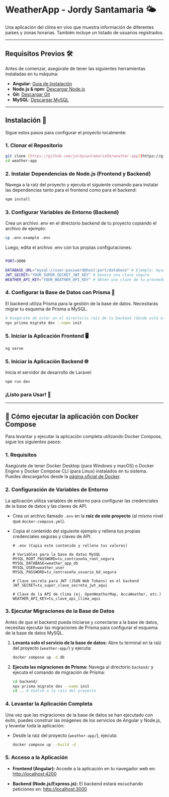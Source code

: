 # WeatherApp - Jordy Santamaria 🌤️

Una aplicación del clima en vivo que muestra información de diferentes países y zonas horarias. También incluye un listado de usuarios registrados.

---

## Requisitos Previos 🛠️

Antes de comenzar, asegúrate de tener las siguientes herramientas instaladas en tu máquina:

* **Angular**: [Guía de Instalación](https://angular.dev/installation)
* **Node.js & npm**: [Descargar Node.js](https://nodejs.org/en/download/)
* **Git**: [Descargar Git](https://git-scm.com/)
* **MySQL**: [Descargar MySQL](https://www.mysql.com/downloads/)

---

## Instalación 🚀

Sigue estos pasos para configurar el proyecto localmente:

### 1. Clonar el Repositorio

```bash
git clone [https://github.com/jordysantamaria94/weather-app](https://github.com/jordysantamaria94/weather-app)
cd weather-app
```

### 2. Instalar Dependencias de Node.js (Frontend y Backend)

Navega a la raíz del proyecto y ejecuta el siguiente comando para instalar las dependencias tanto para el frontend como para el backend:

```bash
npm install
```

### 3. Configurar Variables de Entorno (Backend)

Crea un archivo .env en el directorio backend de tu proyecto copiando el archivo de ejemplo:

```bash
cp .env.example .env
```

Luego, edita el archivo .env con tus propias configuraciones:

```bash

PORT=3000

DATABASE_URL="mysql://user:password@host:port/database" # Ejemplo: mysql://root:password@localhost:3306/weather_app
JWT_SECRET="YOUR_SUPER_SECRET_JWT_KEY" # Genera una clave segura
WEATHER_API_KEY="YOUR_WEATHER_API_KEY" # Obtén una clave de tu proveedor de API de clima
```

### 4. Configurar la Base de Datos con Prisma 💾

El backend utiliza Prisma para la gestión de la base de datos. Necesitarás migrar tu esquema de Prisma a MySQL.

```bash
# Asegúrate de estar en el directorio raíz de tu backend (donde está el archivo schema.prisma)
npx prisma migrate dev --name init
```

### 5. Iniciar la Aplicación Frontend 🖥️

```bash
ng serve
```

### 5. Iniciar la Aplicación Backend 🌐

Inicia el servidor de desarrollo de Laravel:

```bash
npm run dev
```

### ¡Listo para Usar! 🎉

------------------------------------------------------------------------------------------------------------------------------------------------

## 🚀 Cómo ejecutar la aplicación con Docker Compose

Para levantar y ejecutar la aplicación completa utilizando Docker Compose, sigue los siguientes pasos:

### 1. Requisitos

Asegúrate de tener Docker Desktop (para Windows y macOS) o Docker Engine y Docker Compose CLI (para Linux) instalados en tu sistema. Puedes descargarlos desde la [página oficial de Docker](https://www.docker.com/products/docker-desktop/).

### 2. Configuración de Variables de Entorno

La aplicación utiliza variables de entorno para configurar las credenciales de la base de datos y las claves de API.

* Crea un archivo llamado `.env` en la **raíz de este proyecto** (al mismo nivel que `docker-compose.yml`).
* Copia el contenido del siguiente ejemplo y rellena tus propias credenciales seguras y claves de API.

    ```dotenv
    # .env (Copia este contenido y rellena tus valores)

    # Variables para la base de datos MySQL
    MYSQL_ROOT_PASSWORD=tu_contraseña_root_segura
    MYSQL_DATABASE=weather_app_db
    MYSQL_USER=weather_user
    MYSQL_PASSWORD=tu_contraseña_usuario_bd_segura

    # Clave secreta para JWT (JSON Web Tokens) en el backend
    JWT_SECRET=tu_super_clave_secreta_jwt_aqui

    # Clave de la API de clima (ej. OpenWeatherMap, AccuWeather, etc.)
    WEATHER_API_KEY=tu_clave_api_clima_aqui
    ```

### 3. Ejecutar Migraciones de la Base de Datos

Antes de que el backend pueda iniciarse y conectarse a la base de datos, necesitas ejecutar las migraciones de Prisma para configurar el esquema de la base de datos MySQL.

1.  **Levanta solo el servicio de la base de datos:**
    Abre tu terminal en la raíz del proyecto (`weather-app/`) y ejecuta:
    ```bash
    docker compose up -d db
    ```

2.  **Ejecuta las migraciones de Prisma:**
    Navega al directorio `backend/` y ejecuta el comando de migración de Prisma:
    ```bash
    cd backend/
    npx prisma migrate dev --name init
    cd .. # Vuelve a la raíz del proyecto
    ```

### 4. Levantar la Aplicación Completa

Una vez que las migraciones de la base de datos se han ejecutado con éxito, puedes construir las imágenes de los servicios de Angular y Node.js, y levantar toda la aplicación:

* Desde la raíz del proyecto (`weather-app/`), ejecuta:
    ```bash
    docker compose up --build -d
    ```

### 5. Acceso a la Aplicación

* **Frontend (Angular):** Accede a la aplicación en tu navegador web en:
    [http://localhost:4200](http://localhost:4200)

* **Backend (Node.js/Express.js):** El backend estará escuchando peticiones en:
    [http://localhost:3000](http://localhost:3000)